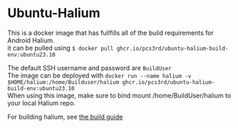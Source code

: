 # Ubuntu-Halium
This is a docker image that has fullfills all of the build requirements for Android Halium.   
it can be pulled using `$ docker pull ghcr.io/pcs3rd/ubuntu-halium-build-env:ubuntu23.10`

The default SSH username and password are `BuildUser`  
The image can be deployed with `docker run --name halium -v $HOME/halium:/home/Builduser/halium ghcr.io/pcs3rd/ubuntu-halium-build-env:ubuntu23.10`  
When using this image, make sure to bind mount /home/BuildUser/halium to your local Halium repo.

For building halium, see [the build guide](https://docs.halium.org/en/latest/)

